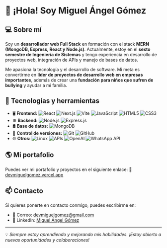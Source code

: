 # 👋 ¡Hola! Soy Miguel Ángel Gómez

## 💻 Sobre mí
Soy un **desarrollador web Full Stack** en formación con el stack **MERN (MongoDB, Express, React y Node.js)**. Actualmente, estoy en el **sexto semestre de Ingeniería de Sistemas** y tengo experiencia en desarrollo de proyectos web, integración de APIs y manejo de bases de datos.

Me apasiona la tecnología y el desarrollo de software. Mi meta es convertirme en **líder de proyectos de desarrollo web en empresas importantes**, además de crear una **fundación para niños que sufren de bullying** y ayudar a mi familia.

## 🚀 Tecnologías y herramientas
- 🖥️ **Frontend:** ![React](https://img.shields.io/badge/React-20232A?style=for-the-badge&logo=react&logoColor=61DAFB) ![Next.js](https://img.shields.io/badge/Next.js-000000?style=for-the-badge&logo=next.js&logoColor=white) ![Vite](https://img.shields.io/badge/Vite-646CFF?style=for-the-badge&logo=vite&logoColor=white) ![JavaScript](https://img.shields.io/badge/JavaScript-F7DF1E?style=for-the-badge&logo=javascript&logoColor=black) ![HTML5](https://img.shields.io/badge/HTML5-E34F26?style=for-the-badge&logo=html5&logoColor=white) ![CSS3](https://img.shields.io/badge/CSS3-1572B6?style=for-the-badge&logo=css3&logoColor=white)
- ⚙️ **Backend:** ![Node.js](https://img.shields.io/badge/Node.js-43853D?style=for-the-badge&logo=node.js&logoColor=white) ![Express.js](https://img.shields.io/badge/Express.js-000000?style=for-the-badge&logo=express&logoColor=white)
- 🛢️ **Base de datos:** ![MongoDB](https://img.shields.io/badge/MongoDB-4EA94B?style=for-the-badge&logo=mongodb&logoColor=white)
- 🔧 **Control de versiones:** ![Git](https://img.shields.io/badge/Git-F05032?style=for-the-badge&logo=git&logoColor=white) ![GitHub](https://img.shields.io/badge/GitHub-181717?style=for-the-badge&logo=github&logoColor=white)
- 🌐 **Otros:** ![Linux](https://img.shields.io/badge/Linux-FCC624?style=for-the-badge&logo=linux&logoColor=black) ![APIs](https://img.shields.io/badge/APIs-005571?style=for-the-badge) ![OpenAI](https://img.shields.io/badge/OpenAI-412991?style=for-the-badge&logo=openai&logoColor=white) ![WhatsApp API](https://img.shields.io/badge/WhatsApp%20API-25D366?style=for-the-badge&logo=whatsapp&logoColor=white)

## 🌎 Mi portafolio
Puedes ver mi portafolio y proyectos en el siguiente enlace:
🔗 [devmiguelgomez.vercel.app](https://devmiguelgomez.vercel.app/)

## 📫 Contacto
Si quieres ponerte en contacto conmigo, puedes escribirme en:
- 📧 Correo: [devmiguelgomez@gmail.com](mailto:devmiguelgomez@gmail.com)
- 💼 LinkedIn: [Miguel Ángel Gómez](https://www.linkedin.com/in/devmiguelgomez/)

---
💡 *Siempre estoy aprendiendo y mejorando mis habilidades. ¡Estoy abierto a nuevas oportunidades y colaboraciones!*
